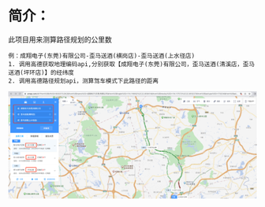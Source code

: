 # 简介：
此项目用来测算路径规划的公里数
```
例：成翔电子(东莞)有限公司-歪马送酒(横岗店)-歪马送酒(上水径店)
1. 调用高德获取地理编码api,分别获取【成翔电子(东莞)有限公司，歪马送酒(清溪店，歪马送酒(坪环店)】的经纬度
2. 调用高德路径规划api，测算驾车模式下此路径的距离
```

![项目背景.png](docs/images/img_project.png)